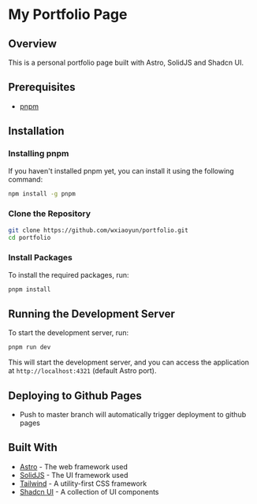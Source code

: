 # My Portfolio Page

## Overview

This is a personal portfolio page built with Astro, SolidJS and Shadcn UI.

## Prerequisites

- [pnpm](https://pnpm.io/)

## Installation

### Installing pnpm

If you haven't installed pnpm yet, you can install it using the following
command:

```bash
npm install -g pnpm
```

### Clone the Repository

```bash
git clone https://github.com/wxiaoyun/portfolio.git
cd portfolio
```

### Install Packages

To install the required packages, run:

```bash
pnpm install
```

## Running the Development Server

To start the development server, run:

```bash
pnpm run dev
```

This will start the development server, and you can access the application at
`http://localhost:4321` (default Astro port).

## Deploying to Github Pages

- Push to master branch will automatically trigger deployment to github pages

## Built With

- [Astro](https://astro.build/) - The web framework used
- [SolidJS](https://www.solidjs.com/) - The UI framework used
- [Tailwind](https://tailwindcss.com/) - A utility-first CSS framework
- [Shadcn UI](https://shadcn-solid.com/) - A collection of UI components
